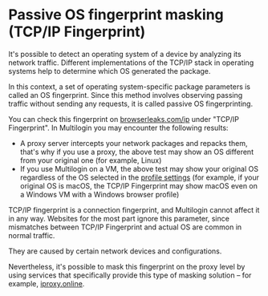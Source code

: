 # Passive OS fingerprint masking (TCP/IP Fingerprint)

It's possible to detect an operating system of a device by analyzing its network traffic. Different implementations of the TCP/IP stack in operating systems help to determine which OS generated the package.

In this context, a set of operating system-specific package parameters is called an OS fingerprint. Since this method involves observing passing traffic without sending any requests, it is called passive OS fingerprinting.

You can check this fingerprint on [browserleaks.com/ip](https://browserleaks.com/ip) under "TCP/IP Fingerprint". In Multilogin you may encounter the following results:

- A proxy server intercepts your network packages and repacks them, that's why if you use a proxy, the above test may show an OS different from your original one (for example, Linux)
- If you use Multilogin on a VM, the above test may show your original OS regardless of the OS selected in the [profile settings](https://docs.multilogin.com/l/en/article/ymlhur08ng-forbid-multi-start) (for example, if your original OS is macOS, the TCP/IP Fingerprint may show macOS even on a Windows VM with a Windows browser profile)

TCP/IP fingerprint is a connection fingerprint, and Multilogin cannot affect it in any way. Websites for the most part ignore this parameter, since mismatches between TCP/IP Fingerprint and actual OS are common in normal traffic.

They are caused by certain network devices and configurations.

Nevertheless, it's possible to mask this fingerprint on the proxy level by using services that specifically provide this type of masking solution – for example, [iproxy.online](https://multilogin.com/partners/iproxy-online/).

